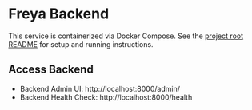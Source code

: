# Freya Backend

This service is containerized via Docker Compose. See the [project root README](../README.md) for setup and running instructions.

## Access Backend

- Backend Admin UI: http://localhost:8000/admin/
- Backend Health Check: http://localhost:8000/health

